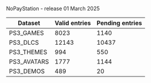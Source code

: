 NoPayStation - release 01 March 2025

|  Dataset  |Valid entries|Pending entries|
|-----------|-------------|---------------|
| PS3_GAMES |     8023    |      1140     |
|  PS3_DLCS |    12143    |     10437     |
| PS3_THEMES|     994     |      550      |
|PS3_AVATARS|     1777    |      1144     |
| PS3_DEMOS |     489     |       20      |